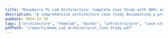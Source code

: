 ```yaml
---
title: "Raspberry Pi Lab Architecture: Complete Case Study with ADRs and Disaster Recovery Playbook"
description: "A comprehensive architecture case study documenting a production homelab running on Raspberry Pi 4. Covers system design, security architecture, backup strategy, disaster recovery testing, and 16 documented architecture decision records for a multi-service environment."
pubDate: 2024-12-19
tags: ["architecture", "homelab", "docker", "infrastructure", "case-study", "devops", "disaster-recovery", "adr", "self-hosted", "cloudflare", "tailscale"]
pdfPath: "/reports/Home_Lab_Architectural_Case_Study.pdf"
---
```

